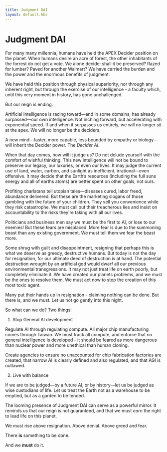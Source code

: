 ```yaml
---
title: Judgment DAI
layout: default.hbs
---
```


# Judgment DAI

For many many millennia, humans have held the APEX Decider position on the planet.  When humans desire an acre of forest, the other inhabitants of the forrest do not get a vote.  We alone decide: shall it be preserved?  Razed for lumber?  Paved for another Walmart?  We have carried the burden and the power and the enormous benefits of judgment.  

We have held this position through physical superiority, nor through any inherent right, but through the exercise of our intelligence - a faculty which, until this very moment in history, has gone unchallenged.

But our reign is ending.  

Artificial Intelligence is racing toward—and in some domains, has already surpassed—our own intelligence. Not inching forward, but accelerating with exponential speed. If and when it surpasses us entirely, we will no longer sit at the apex. We will no longer be the deciders.

A new mind—faster, more capable, less bounded by empathy or biology—will inherit the Decider power. The _Decider AI_. 

When that day comes, how will it judge us?  Do not delude yourself with the comfort of wishful thinking. This new intelligence will not be bound to preserve our legacy, our luxuries, or even our lives. It may judge the current use of land, water, carbon, and sunlight as inefficient, irrational—even offensive. It may decide that the Earth’s resources (including the full suns energy and all of earths atoms) are better spent on other goals, not ours.

Profiting charlatans tell utopian tales—diseases cured, labor freed, abundance delivered. But these are the marketing slogans of those gambling with the future of your children. They sell you convenience while they risk catastrophe.  We must call out their treacherous lies and insist on accountability to the risks they're taking with all our lives.

Politicians and business men say we must be the first to AI, or lose to our enemies!  But these fears are misplaced.  More fear is due to the summoning beast than any existing government.  We must tell them we fear the beast more.

Some shrug with guilt and disappointment, resigning that perhaps this is what we deserve as greedy, destructive humans.  But today is not the day for resignation, for our ultimate deed of destruction is at hand.  The potential destruction wrought by an artificial god would dwarf all our previous environmental transgressions.  It may not just treat life on earth poorly, but completely eliminate it.  We have created our planets problems, and we must be the ones to resolve them.  We must act now to stop the creation of this most toxic agent.

Many put their hands up in resignation - claiming nothing can be done.  But there is, and we must.  Let us not go gently into this night.

So what can we do?  Two things:

1. Stop General AI development

Regulate AI through regulating compute.  All major chip manufacturing comes through Taiwan.  We must track all compute, and enforce that no general intelligence is developed - it should be feared as more dangerous than nuclear power and more unethical than human cloning.     

Create agencies to ensure no unaccounted for chip fabrication factories are created, that narrow AI is clearly defined and also regulated, and that AGI is outlawed.


2. Live with balance

If we are to be judged—by a future AI, or by history—let us be judged as wise custodians of life. Let us treat the Earth not as a warehouse to be emptied, but as a garden to be tended.

The looming presence of Judgment DAI can serve as a powerful mirror. It reminds us that our reign is not guaranteed, and that we must _earn_ the right to lead life on this planet.

We must rise above resignation. Above denial. Above greed and fear.

There **is** something to be done.

And we **must** do it.